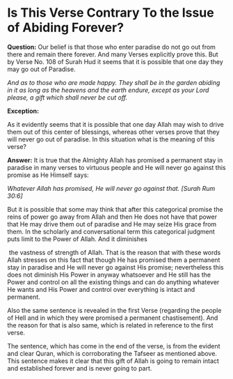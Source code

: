 Is This Verse Contrary To the Issue of Abiding Forever?
=======================================================

**Question:** Our belief is that those who enter paradise do not go out
from there and remain there forever. And many Verses explicitly prove
this. But by Verse No. 108 of Surah Hud it seems that it is possible
that one day they may go out of Paradise.

*And as to those who are made happy. They shall be in the garden abiding
in it as long as the heavens and the earth endure, except as your Lord
please, a gift which shall never be cut off.*

**Exception:**

As it evidently seems that it is possible that one day Allah may wish to
drive them out of this center of blessings, whereas other verses prove
that they will never go out of paradise. In this situation what is the
meaning of this verse?

**Answer:** It is true that the Almighty Allah has promised a permanent
stay in paradise in many verses to virtuous people and He will never go
against this promise as He Himself says:

*Whatever Allah has promised, He will never go against that. [Surah Rum
30:6]*

But it is possible that some may think that after this categorical
promise the reins of power go away from Allah and then He does not have
that power that He may drive them out of paradise and He may seize His
grace from them. In the scholarly and conversational term this
categorical judgment puts limit to the Power of Allah. And it diminishes

 the vastness of strength of Allah. That is the reason that with these
words Allah stresses on this fact that though He has promised them a
permanent stay in paradise and He will never go against His promise;
nevertheless this does not diminish His Power in anyway whatsoever and
He still has the Power and control on all the existing things and can do
anything whatever He wants and His Power and control over everything is
intact and permanent.

Also the same sentence is revealed in the first Verse (regarding the
people of Hell and in which they were promised a permanent
chastisement). And the reason for that is also same, which is related in
reference to the first verse.

The sentence, which has come in the end of the verse, is from the
evident and clear Quran, which is corroborating the Tafseer as mentioned
above. This sentence makes it clear that this gift of Allah is going to
remain intact and established forever and is never going to part.
